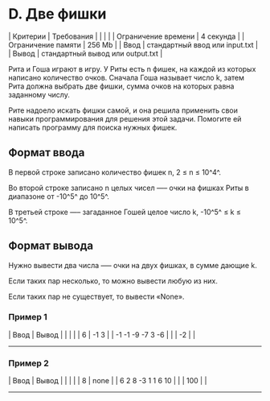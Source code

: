 ﻿# D. Две фишки

| Критерии            | Требования                        |
|                     |                                   |
| Ограничение времени | 4 секунда						  |
| Ограничение памяти  | 256 Mb							  |
| Ввод                | стандартный ввод или input.txt	  |
| Вывод               | стандартный вывод или output.txt  |
 




Рита и Гоша играют в игру. У Риты есть n фишек, на каждой из которых написано количество очков. Сначала Гоша называет число k, затем Рита должна выбрать две фишки, сумма очков на которых равна заданному числу.

Рите надоело искать фишки самой, и она решила применить свои навыки программирования для решения этой задачи. Помогите ей написать программу для поиска нужных фишек.



## Формат ввода

В первой строке записано количество фишек n, 2 ≤ n ≤ 10^4^.

Во второй строке записано n целых чисел —– очки на фишках Риты в диапазоне от -10^5^  до 10^5^.

В третьей строке —– загаданное Гошей целое число k, -10^5^ ≤ k ≤ 10^5^.




## Формат вывода

Нужно вывести два числа —– очки на двух фишках, в сумме дающие k.

Если таких пар несколько, то можно вывести любую из них.

Если таких пар не существует, то вывести «None».


### Пример 1
| Ввод              | Вывод      |
|                   |            |
| 6                 | -1 3	     |
| -1 -1 -9 -7 3 -6  | 		     |
| -2                |            |

----------------

### Пример 2
| Ввод                    | Вывод          |
|                         |                |
| 8                       | none           |
| 6 2 8 -3 1 1 6 10       | 	     	   |
| 100                     |                |

----------------
